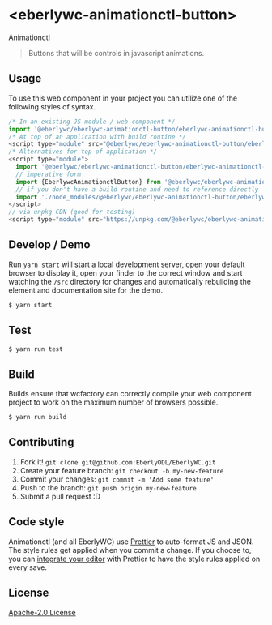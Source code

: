 # &lt;eberlywc-animationctl-button&gt;

Animationctl
> Buttons that will be controls in javascript animations.

## Usage
To use this web component in your project you can utilize one of the following styles of syntax.

```js
/* In an existing JS module / web component */
import '@eberlywc/eberlywc-animationctl-button/eberlywc-animationctl-button.js';
/* At top of an application with build routine */
<script type="module" src="@eberlywc/eberlywc-animationctl-button/eberlywc-animationctl-button.js"></script>
/* Alternatives for top of application */
<script type="module">
  import '@eberlywc/eberlywc-animationctl-button/eberlywc-animationctl-button.js';
  // imperative form
  import {EberlywcAnimationctlButton} from '@eberlywc/eberlywc-animationctl-button';
  // if you don't have a build routine and need to reference directly
  import './node_modules/@eberlywc/eberlywc-animationctl-button/eberlywc-animationctl-button.js';
</script>
// via unpkg CDN (good for testing)
<script type="module" src="https://unpkg.com/@eberlywc/eberlywc-animationctl-button/eberlywc-animationctl-button.js"></script>
```

## Develop / Demo
Run `yarn start` will start a local development server, open your default browser to display it, open your finder to the correct window and start watching the `/src` directory for changes and automatically rebuilding the element and documentation site for the demo.
```bash
$ yarn start
```

## Test

```bash
$ yarn run test
```

## Build
Builds ensure that wcfactory can correctly compile your web component project to
work on the maximum number of browsers possible.
```bash
$ yarn run build
```

## Contributing

1. Fork it! `git clone git@github.com:EberlyODL/EberlyWC.git`
2. Create your feature branch: `git checkout -b my-new-feature`
3. Commit your changes: `git commit -m 'Add some feature'`
4. Push to the branch: `git push origin my-new-feature`
5. Submit a pull request :D

## Code style

Animationctl (and all EberlyWC) use [Prettier][prettier] to auto-format JS and JSON.  The style rules get applied when you commit a change.  If you choose to, you can [integrate your editor][prettier-ed] with Prettier to have the style rules applied on every save.

[prettier]: https://github.com/prettier/prettier/
[prettier-ed]: https://github.com/prettier/prettier/#editor-integration
[polyserve]: https://github.com/Polymer/polyserve
[web-component-tester]: https://github.com/Polymer/web-component-tester

## License
[Apache-2.0 License](http://opensource.org/licenses/Apache-2.0)